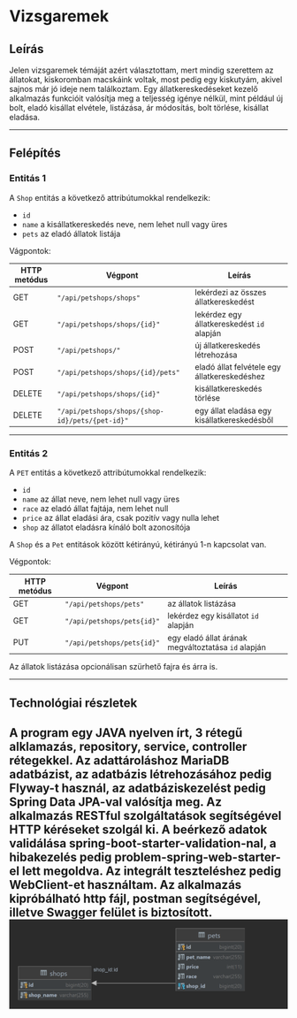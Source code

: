 # Vizsgaremek

## Leírás

Jelen vizsgaremek témáját azért választottam, mert mindig szerettem az állatokat, kiskoromban macskáink voltak, most pedig egy kiskutyám, akivel sajnos már jó ideje nem találkoztam. Egy állatkereskedéseket kezelő alkalmazás funkcióit valósítja meg a teljesség igénye nélkül, mint például új bolt, eladó kisállat elvétele, listázása, ár módosítás, bolt törlése, kisállat eladása.

---

## Felépítés

### Entitás 1

A `Shop` entitás a következő attribútumokkal rendelkezik:

* `id`
* `name`     a kisállatkereskedés neve, nem lehet null vagy üres
* `pets`     az eladó állatok listája

Vágpontok:

| HTTP metódus | Végpont                                         | Leírás                                       |
| ------------ | ----------------------------------------------- |----------------------------------------------|
| GET          | `"/api/petshops/shops"`                         | lekérdezi az összes állatkereskedést         |
| GET          | `"/api/petshops/shops/{id}"`                    | lekérdez egy állatkereskedést `id` alapján   |
| POST         | `"/api/petshops/"`                              | új állatkereskedés létrehozása               |
| POST         | `"/api/petshops/shops/{id}/pets"`               | eladó állat felvétele egy állatkereskedéshez |
| DELETE       | `"/api/petshops/shops/{id}"`                    | kisállatkereskedés törlése                   |
| DELETE       | `"/api/petshops/shops/{shop-id}/pets/{pet-id}"` | egy állat eladása egy kisállatkereskedésből  |



---

### Entitás 2

A `PET` entitás a következő attribútumokkal rendelkezik:

* `id`
* `name`     az állat neve, nem lehet null vagy üres
* `race`     az eladó állat fajtája, nem lehet null
* `price`    az állat eladási ára, csak pozitív vagy nulla lehet
* `shop`     az állatot eladásra kínáló bolt azonosítója

A `Shop` és a `Pet` entitások között kétirányú, kétirányú 1-n kapcsolat van.

Végpontok:

| HTTP metódus | Végpont                      | Leírás                                              |
| ------------ | ---------------------------- |-----------------------------------------------------|
| GET          | `"/api/petshops/pets"`       | az állatok listázása                                |
| GET          | `"/api/petshops/pets{id}"`   | lekérdez egy kisállatot `id` alapján                |
| PUT          | `"/api/petshops/pets{id}"`   | egy eladó állat árának megváltoztatása `id` alapján |

Az állatok listázása opcionálisan szürhető fajra és árra is. 

---

## Technológiai részletek

A program egy JAVA nyelven írt, 3 rétegű alklamazás, repository, service, controller rétegekkel. Az adattároláshoz MariaDB adatbázist, az adatbázis létrehozásához pedig Flyway-t használ, az adatbáziskezelést pedig Spring Data JPA-val valósítja meg. Az alkalmazás RESTful szolgáltatások segítségével HTTP kéréseket szolgál ki. A beérkező adatok validálása spring-boot-starter-validation-nal, a hibakezelés pedig problem-spring-web-starter-el lett megoldva. Az integrált teszteléshez pedig WebClient-et használtam. Az alkalmazás kipróbálható http fájl, postman segítségével, illetve Swagger felület is biztosított.
![img.png](img.png)
---

